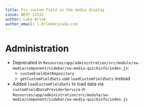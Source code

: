 ```yaml
---
title: Fix custom field in the media display
issue: NEXT-22512
author: Luka Brlek
author_email: l.brlek@cicada.com
---
```

# Administration
* Deprecated in `Resources/app/administration/src/module/sw-media/component/sidebar/sw-media-quickinfo/index.js`:
    * `customFieldSetRepository`
    * `getCustomFieldSets` use `loadCustomFieldSets` instead
* Added `loadCustomFieldSets` to load data via `customFieldDataProviderService` in `Resources/app/administration/src/module/sw-media/component/sidebar/sw-media-quickinfo/index.js`

